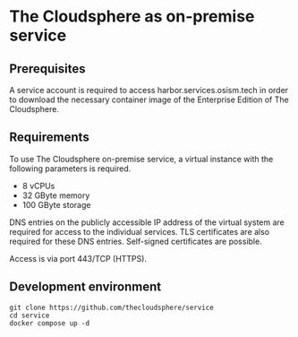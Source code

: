 # The Cloudsphere as on-premise service

## Prerequisites

A service account is required to access harbor.services.osism.tech in order
to download the necessary container image of the Enterprise Edition of The
Cloudsphere.

## Requirements

To use The Cloudsphere on-premise service, a virtual instance with the following
parameters is required.

* 8 vCPUs
* 32 GByte memory
* 100 GByte storage

DNS entries on the publicly accessible IP address of the virtual system are required
for access to the individual services. TLS certificates are also required for these
DNS entries. Self-signed certificates are possible.

Access is via port 443/TCP (HTTPS).

## Development environment

```
git clone https://github.com/thecloudsphere/service
cd service
docker compose up -d
```
